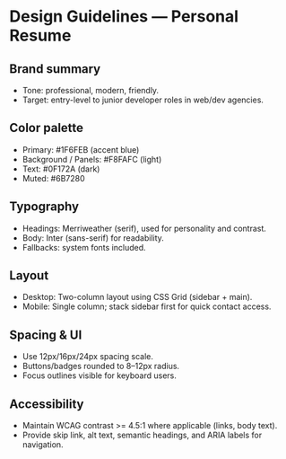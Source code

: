 # Design Guidelines — Personal Resume

## Brand summary
- Tone: professional, modern, friendly.
- Target: entry-level to junior developer roles in web/dev agencies.

## Color palette
- Primary: #1F6FEB (accent blue)
- Background / Panels: #F8FAFC (light)
- Text: #0F172A (dark)
- Muted: #6B7280

## Typography
- Headings: Merriweather (serif), used for personality and contrast.
- Body: Inter (sans-serif) for readability.
- Fallbacks: system fonts included.

## Layout
- Desktop: Two-column layout using CSS Grid (sidebar + main).
- Mobile: Single column; stack sidebar first for quick contact access.

## Spacing & UI
- Use 12px/16px/24px spacing scale.
- Buttons/badges rounded to 8–12px radius.
- Focus outlines visible for keyboard users.

## Accessibility
- Maintain WCAG contrast >= 4.5:1 where applicable (links, body text).
- Provide skip link, alt text, semantic headings, and ARIA labels for navigation.

